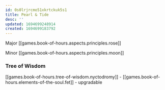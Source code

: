 ```yaml
---
id: 0s0lrjrcmo51xkrtckuk5s1
title: Pearl & Tide
desc: ''
updated: 1694699248914
created: 1694699183792
---
```

Major [[games.book-of-hours.aspects.principles.rose]]

Minor [[games.book-of-hours.aspects.principles.moon]]

### Tree of Wisdom

[[games.book-of-hours.tree-of-wisdom.nyctodromy]] - [[games.book-of-hours.elements-of-the-soul.fet]] - upgradable
